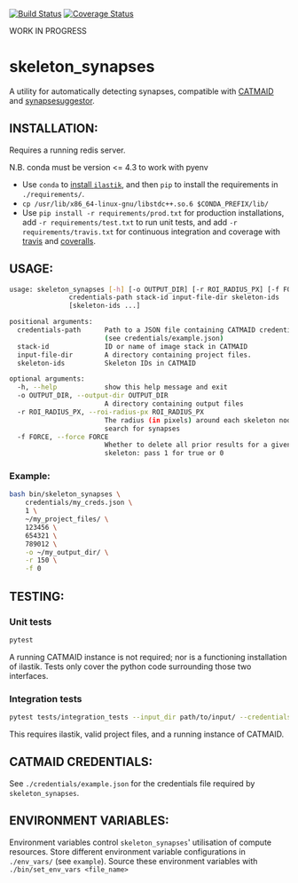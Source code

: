 [![Build Status](https://travis-ci.org/clbarnes/skeleton_synapses.svg?branch=master)](https://travis-ci.org/clbarnes/skeleton_synapses)
[![Coverage Status](https://coveralls.io/repos/github/clbarnes/skeleton_synapses/badge.svg?branch=master)](https://coveralls.io/github/clbarnes/skeleton_synapses?branch=master)

WORK IN PROGRESS

# skeleton_synapses

A utility for automatically detecting synapses, compatible with [CATMAID](https://catmaid.readthedocs.io/en/stable/)
and [synapsesuggestor](https://github.com/clbarnes/CATMAID-synapsesuggestor).

## INSTALLATION:

Requires a running redis server.

N.B. conda must be version <= 4.3 to work with pyenv

- Use `conda` to [install `ilastik`](https://github.com/ilastik/ilastik-build-conda/blob/master/README.md),
 and then `pip` to install the requirements in `./requirements/`.
- `cp /usr/lib/x86_64-linux-gnu/libstdc++.so.6 $CONDA_PREFIX/lib/`
- Use `pip install -r requirements/prod.txt` for production installations,
add `-r requirements/test.txt` to run unit tests, and
add `-r requirements/travis.txt` for continuous integration and coverage
with [travis](https://travis-ci.org/) and [coveralls](https://coveralls.io/).


## USAGE:

```bash
usage: skeleton_synapses [-h] [-o OUTPUT_DIR] [-r ROI_RADIUS_PX] [-f FORCE]
               credentials-path stack-id input-file-dir skeleton-ids
               [skeleton-ids ...]

positional arguments:
  credentials-path      Path to a JSON file containing CATMAID credentials
                        (see credentials/example.json)
  stack-id              ID or name of image stack in CATMAID
  input-file-dir        A directory containing project files.
  skeleton-ids          Skeleton IDs in CATMAID

optional arguments:
  -h, --help            show this help message and exit
  -o OUTPUT_DIR, --output-dir OUTPUT_DIR
                        A directory containing output files
  -r ROI_RADIUS_PX, --roi-radius-px ROI_RADIUS_PX
                        The radius (in pixels) around each skeleton node to
                        search for synapses
  -f FORCE, --force FORCE
                        Whether to delete all prior results for a given
                        skeleton: pass 1 for true or 0
```


### Example:

```bash
bash bin/skeleton_synapses \
    credentials/my_creds.json \
    1 \
    ~/my_project_files/ \
    123456 \
    654321 \
    789012 \
    -o ~/my_output_dir/ \
    -r 150 \
    -f 0
```


## TESTING:

### Unit tests

```bash
pytest
```

A running CATMAID instance is not required; nor is a functioning installation of ilastik. Tests only cover the python
 code surrounding those two interfaces.

### Integration tests

```bash
pytest tests/integration_tests --input_dir path/to/input/ --credentials_path path/to/credentials.json
```

This requires ilastik, valid project files, and a running instance of CATMAID.


## CATMAID CREDENTIALS:

See `./credentials/example.json` for the credentials file required by `skeleton_synapses`.


## ENVIRONMENT VARIABLES:

Environment variables control `skeleton_synapses`' utilisation of compute resources.
Store different environment variable configurations in `./env_vars/` (see `example`).
Source these environment variables with `./bin/set_env_vars <file_name>`
